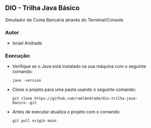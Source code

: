 ## DIO - Trilha Java Básico

Simulador de Conta Bancária através do Terminal/Console

### Autor
- Israel Andrade

### Execução:

- Verifique se o Java está instalado na sua máquina com o seguinte comando:
    ```
    java -version
    ```
- Clone o projeto para uma pasta usando o seguinte comando:
    ```
    git clone https://github.com/raelAndrade/dio-trilha-java-basico-.git
    ```

- Antes de executar atualiza o projeto com o comando:
    ```
    git pull origin main
    ```
